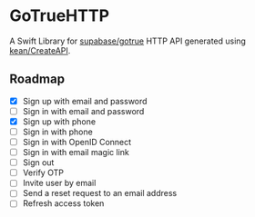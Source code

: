 # GoTrueHTTP

A Swift Library for [supabase/gotrue](https://github.com/supabase/gotrue) HTTP API generated using [kean/CreateAPI](https://github.com/kean/CreateAPI).

## Roadmap
- [x] Sign up with email and password
- [ ] Sign in with email and password
- [x] Sign up with phone
- [ ] Sign in with phone
- [ ] Sign in with OpenID Connect
- [ ] Sign in with email magic link
- [ ] Sign out
- [ ] Verify OTP
- [ ] Invite user by email
- [ ] Send a reset request to an email address
- [ ] Refresh access token